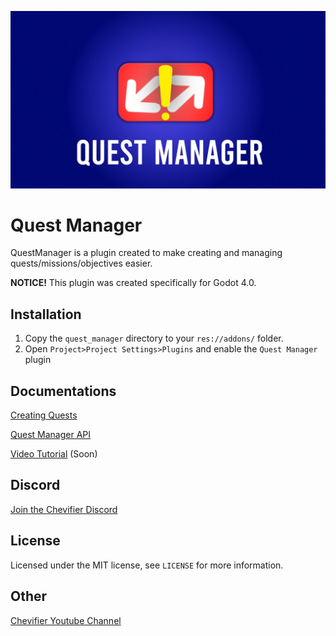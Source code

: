 ![Quest Manager Banner](documentation/QuestManager.jpg)

# Quest Manager
QuestManager is a plugin created to make creating and managing quests/missions/objectives easier.

__NOTICE!__ This plugin was created specifically for Godot 4.0.

## Installation
1. Copy the `quest_manager` directory to your `res://addons/` folder. 
2. Open `Project>Project Settings>Plugins` and enable the `Quest Manager` plugin

## Documentations

[Creating Quests](documentation/Creating_Quests.md)

[Quest Manager API](documentation/Quest_Manager_API.md)

[Video Tutorial](https://www.youtube.com/Chevifier) (Soon)

## Discord

[Join the Chevifier Discord](https://discord.gg/xEBEm5JeCU)

## License

Licensed under the MIT license, see `LICENSE` for more information.

## Other

[Chevifier Youtube Channel](https://www.youtube.com/Chevifier)